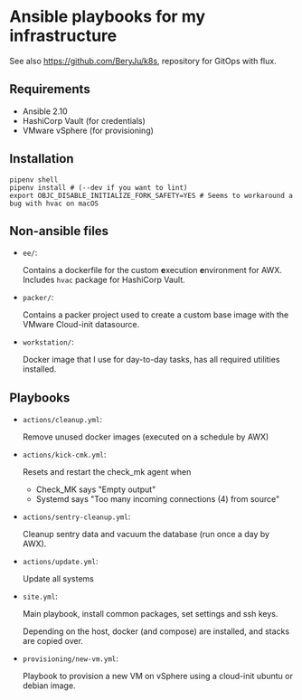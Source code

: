# Ansible playbooks for my infrastructure

See also https://github.com/BeryJu/k8s, repository for GitOps with flux.

## Requirements

- Ansible 2.10
- HashiCorp Vault (for credentials)
- VMware vSphere (for provisioning)

## Installation

```shell
pipenv shell
pipenv install # (--dev if you want to lint)
export OBJC_DISABLE_INITIALIZE_FORK_SAFETY=YES # Seems to workaround a bug with hvac on macOS
```

## Non-ansible files

- `ee/`:

    Contains a dockerfile for the custom **e**xecution **e**nvironment for AWX. Includes `hvac` package for HashiCorp Vault.

- `packer/`:

    Contains a packer project used to create a custom base image with the VMware Cloud-init datasource.

- `workstation/`:

    Docker image that I use for day-to-day tasks, has all required utilities installed.

## Playbooks

- `actions/cleanup.yml`:

    Remove unused docker images (executed on a schedule by AWX)

- `actions/kick-cmk.yml`:

    Resets and restart the check_mk agent when

    - Check_MK says "Empty output"
    - Systemd says "Too many incoming connections (4) from source"

- `actions/sentry-cleanup.yml`:

    Cleanup sentry data and vacuum the database (run once a day by AWX).

- `actions/update.yml`:

    Update all systems

- `site.yml`:

    Main playbook, install common packages, set settings and ssh keys.

    Depending on the host, docker (and compose) are installed, and stacks are copied over.

- `provisioning/new-vm.yml`:

    Playbook to provision a new VM on vSphere using a cloud-init ubuntu or debian image.
